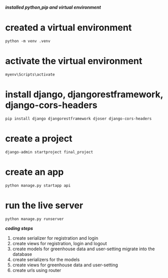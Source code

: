 ***installed python,pip and virtual environment***

# created a virtual environment
    python -m venv .venv
# activate the virtual environment
    myenv\Scripts\activate
# install django, djangorestframework, django-cors-headers 
    pip install django djangorestframework djoser django-cors-headers
# create a project
    django-admin startproject final_project
# create an app
    python manage.py startapp api
# run the live server 
    python manage.py runserver

***coding steps***
1. create serializer for registration and login
2. create views for registration, login and logout
3. create models for greenhouse data and user-setting
    migrate into the database
4. create serializers for the models
5. create views for greenhouse data and user-setting
6. create urls using router